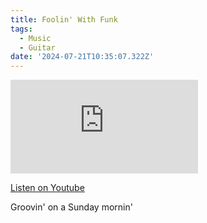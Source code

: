 ```yaml
---
title: Foolin' With Funk
tags:
  - Music
  - Guitar
date: '2024-07-21T10:35:07.322Z'
---
```


<iframe src="https://www.youtube-nocookie.com/embed/ftAD-41lVEw?modestbranding=1&showinfo=0&rel=0" title="YouTube video player" frameborder="0" allow="accelerometer; autoplay; encrypted-media; gyroscope; picture-in-picture;" allowfullscreen className="youtube_video"></iframe>

[Listen on Youtube](https://youtu.be/ftAD-41lVEw)

Groovin' on a Sunday mornin'
